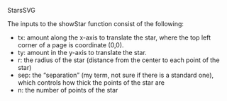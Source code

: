 StarsSVG


The inputs to the showStar function consist of the following:
- tx: amount along the x-axis to translate the star, where the top left corner of a page is
coordinate (0,0).
- ty: amount in the y-axis to translate the star.
- r: the radius of the star (distance from the center to each point of the star)
- sep: the “separation” (my term, not sure if there is a standard one), which controls how thick the points of the star are
- n: the number of points of the star
